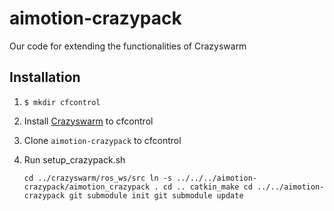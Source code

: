 # aimotion-crazypack
Our code for extending the functionalities of Crazyswarm

## Installation

1. `$ mkdir cfcontrol`
2. Install [Crazyswarm](https://crazyswarm.readthedocs.io/en/latest/installation.html) to cfcontrol
3. Clone `aimotion-crazypack` to cfcontrol
4. Run setup_crazypack.sh

	`cd ../crazyswarm/ros_ws/src
	ln -s ../../../aimotion-crazypack/aimotion_crazypack .
	cd ..
	catkin_make
	cd ../../aimotion-crazypack
	git submodule init
	git submodule update`
